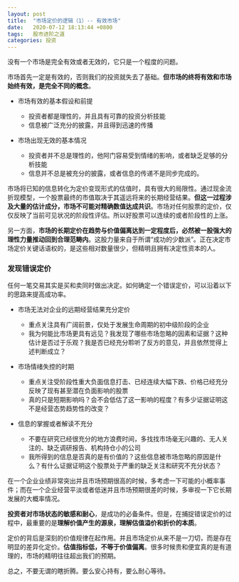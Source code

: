 ```yaml
---
layout: post
title:  "市场定价的逻辑（1）-- 有效市场"
date:   2020-07-12 18:13:44 +0800
tags:   股市进阶之道
categories: 投资
---
```


没有一个市场是完全有效或者无效的，它只是一个程度的问题。

市场首先一定是有效的，否则我们的投资就失去了基础。**但市场的终将有效和市场始终有效，是完全不同的概念**。

+ 市场有效的基本假设和前提
  + 投资者都是理性的，并且具有可靠的投资分析技能
  + 信息被广泛充分的披露，并且得到迅速的传播

+ 市场出现无效的基本情况
  + 投资者并不总是理性的，他阿门容易受到情绪的影响，或者缺乏足够的分析技能
  + 信息并不总是被充分的披露，或者信息的传递不是同步完成的。

市场将已知的信息转化为定价变现形式的估值时，具有很大的局限性。通过现金流折现模型，一个股票最终的市值取决于其遥远将来的长期经营结果。**但这一过程涉及大量的估计成分，市场不可能对精确数值达成共识**。市场对任何股票的定价，仅仅反映了当前可见状况的阶段性评估。所以好股票可以连续的或者阶段性的上涨。

另一方面，**市场的长期定价在趋势与价值偏离达到一定程度后，必然被一股强大的理性力量推动回到合理范畴内**。这股力量来自于所谓“成功的少数派”。正在决定市场定价关键话语权的，是这些相对数量很少，但精明且拥有决定性资本的人。

### 发现错误定价

任何一笔交易其实是买和卖同时做出决定。如何确定一个错误定价，可以沿着以下的思路来提高成功率。

+ 市场无法对企业的远期经营结果充分定价
  + 重点关注具有广阔前景，仅处于发展生命周期的初中级阶段的企业
  + 我为何能比市场更具有远见？我发现了哪些市场忽略的因素和证据？这种估计是否过于乐观？我是否已经充分聆听了反方的意见，并且依然觉得上述判断成立？

+ 市场情绪失控的时期
  + 重点关注受阶段性重大负面信息打击、已经连续大幅下跌、价格已经充分反映了现有甚至潜在负面影响的股票
  + 真的只是短期影响吗？会不会低估了这一影响的程度？有多少证据证明这不是经营态势趋势性的改变？

+ 信息的掌握或者解读不充分
  + 不要在研究已经很充分的地方浪费时间，多找找市场毫无兴趣的、无人关注的、缺乏调研报告、机构持仓小的公司
  + 我所得到的信息是否真的是有价值的？这些信息被市场忽略的原因是什么？有什么证据证明这个股票处于严重的缺乏关注和研究不充分状态？

在一个企业业绩非常突出并且市场预期很高的时候，多考虑一下可能的小概率事件；而在一个企业经营平淡或者低迷并且市场预期很差的时候，多审视一下它长期发展的大概率情况。

**投资者对市场状态的敏感和耐心**，是成功的必备条件。但是，在捕捉错误定价的过程中，最重要的是**理解价值产生的源泉，理解估值溢价和折价的本质**。

定价的背后是深刻的价值规律在起作用。并且市场定价从来不是一刀切，而是存在明显的差异化定价。**估值指标低，不等于价值偏离**。很多时候贵和便宜真的是有道理的，市场的精明往往超出我们的预期。

总之，不要无谓的瞎折腾。要么安心持有，要么耐心等待。